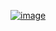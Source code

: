 ﻿[![image](https://github.com/user-attachments/assets/4276912c-4fb3-4c98-8788-10002f0166d8)](https://www.acmicpc.net/problem/17071)